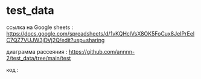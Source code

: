 # test_data

ссылка на Google sheets :
https://docs.google.com/spreadsheets/d/1vKQHclVsX8OK5FoCux8JeIPrEelC7QZ7VUJW3jDVj2Q/edit?usp=sharing

диаграмма рассеяния :
https://github.com/annnn-2/test_data/tree/main/test

код :
